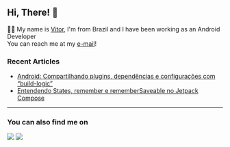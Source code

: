 ## Hi, There! 👋

🧑‍💻 My name is [Vitor](https://vitorhilario.vercel.app/), I'm from Brazil and I have been working as an Android Developer<br>
You can reach me at my [e-mail](mailto:vitorbarbosahilario@gmail.com)!

### Recent Articles
- [Android: Compartilhando plugins, dependências e configurações com “build-logic”](https://medium.com/@vitorhilario/android-compartilhando-plugins-depend%C3%AAncias-e-configura%C3%A7%C3%B5es-com-build-logic-1aa5b9a53f60)
- [Entendendo States, remember e rememberSaveable no Jetpack Compose](https://medium.com/@vitorhilario/entendendo-states-remember-e-remembersaveable-no-jetpack-compose-c08b9eae5d18)

<hr>

### You can also find me on
<a href="https://www.linkedin.com/in/vitor-hilario/" target="_blank"><img src="https://img.shields.io/badge/LinkedIn-0077B5?style=for-the-badge&logo=linkedin&logoColor=white"/></a>
<a href="https://medium.com/@vitorhilario" target="_blank"><img src="https://img.shields.io/badge/Medium-12100E?style=for-the-badge&logo=medium&logoColor=white"/></a>


